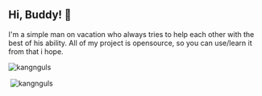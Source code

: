 ## Hi, Buddy! 👾
I'm a simple man on vacation who always tries to help each other with the best of his ability. All of my project is opensource, so you can use/learn it from that i hope.
<p align="left"> <img src="https://komarev.com/ghpvc/?username=kangnguls&label=Visitors&color=FF0761&style=for-the-badge" alt="kangnguls" /> </p>
<p>&nbsp;<img align="center" src="https://github-readme-stats.vercel.app/api?username=kangnguls&show_icons=true&theme=dracula&locale=en" alt="kangnguls" /></p>